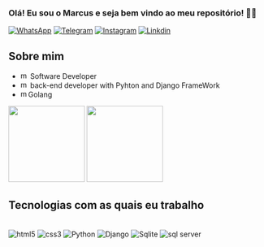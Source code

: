 ### Olá! Eu sou o Marcus e seja bem vindo ao meu repositório! 🐍🤙

[![WhatsApp](https://img.shields.io/badge/WhatsApp-25D366?style=for-the-badge&logo=whatsapp&logoColor=white
)](https://api.whatsapp.com/send?phone=5551983124465)
[![Telegram](https://img.shields.io/badge/Telegram-2CA5E0?style=for-the-badge&logo=telegram&logoColor=white)](https://t.me/marcus_silveira)
[![Instagram](https://img.shields.io/badge/Instagram-E4405F?style=for-the-badge&logo=instagram&logoColor=white)](https://www.instagram.com/silveira_marcus_/)
[![Linkdin](https://img.shields.io/badge/LinkedIn-0077B5?style=for-the-badge&logo=linkedin&logoColor=white)](https://www.linkedin.com/in/marcus-silveira-46381b201/)


## Sobre mim
<ul>
<li> <img src="https://github.githubassets.com/images/icons/emoji/unicode/1f4bc.png" alt="mala" height="15px" > Software Developer </li>
<li> <img src="https://cdn-icons-png.flaticon.com/512/1822/1822899.png" alt="mala" height="15px" > back-end developer with Pyhton and Django FrameWork</li>
<li> <img src="https://go.dev/blog/go-brand/Go-Logo/SVG/Go-Logo_LightBlue.svg" alt="mala" height="15px" >Golang</li>
</ul>

<div>
    <img height="150em" src='https://github-readme-stats.vercel.app/api?username=marcus-silveira&show_icons=true&theme=radical' style="max-width: 100%;">
    <img height="150em" src='https://github-readme-stats.vercel.app/api/top-langs/?username=marcus-silveira&layout=compact&amp;langs_count=7&amp;theme=radical'style="max-width: 100%;">
</div>

## Tecnologias com as quais eu trabalho

<div style='display: inline_block'><br/>
    <img align='center' alt='html5' src='https://img.shields.io/badge/HTML5-E34F26?style=for-the-badge&logo=html5&logoColor=white'/>
    <img align='center' alt='css3' src='https://img.shields.io/badge/CSS3-1572B6?style=for-the-badge&logo=css3&logoColor=white'/>
    <img align='center' alt='Python' src='https://img.shields.io/badge/Python-14354C?style=for-the-badge&logo=python&logoColor=white'/>
    <img align='center' alt='Django' src='https://img.shields.io/badge/Django-092E20?style=for-the-badge&logo=django&logoColor=white'/>
    <img align='center' alt='Sqlite' src='https://img.shields.io/badge/SQLite-07405E?style=for-the-badge&logo=sqlite&logoColor=white'/>
    <img align='center' alt='sql server' src='https://img.shields.io/badge/Microsoft_SQL_Server-CC2927?style=for-the-badge&logo=microsoft-sql-server&logoColor=white'/>
</div>
